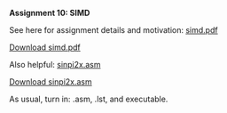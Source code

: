 **Assignment 10: SIMD**

See here for assignment details and motivation: [simd.pdf](https://wabash.instructure.com/courses/3326010/files/223394057?wrap=1)

[Download simd.pdf](https://wabash.instructure.com/courses/3326010/files/223394057/download?download_frd=1)

Also helpful: [sinpi2x.asm](https://wabash.instructure.com/courses/3326010/files/223394162?wrap=1)

[Download sinpi2x.asm](https://wabash.instructure.com/courses/3326010/files/223394162/download?download_frd=1)

As usual, turn in: .asm, .lst, and executable.